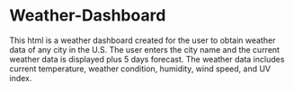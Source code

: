 # Weather-Dashboard
This html is a weather dashboard created for the user to obtain weather data of any city in the U.S. 
The user enters the city name and the current weather data is displayed plus 5 days forecast.
The weather data includes current temperature, weather condition, humidity, wind speed, and UV index.